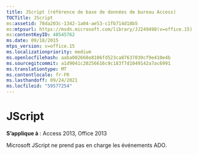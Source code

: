 ```yaml
---
title: JScript (référence de base de données de bureau Access)
TOCTitle: JScript
ms:assetid: 78da203c-1342-1a04-ae53-c1fb714d18b5
ms:mtpsurl: https://msdn.microsoft.com/library/JJ249498(v=office.15)
ms:contentKeyID: 48545762
ms.date: 09/18/2015
mtps_version: v=office.15
ms.localizationpriority: medium
ms.openlocfilehash: aaba002668e8106fd523ca87637039cf9e410e4b
ms.sourcegitcommit: a1d9041c20256616c9c183f7d1049142a7ac6991
ms.translationtype: MT
ms.contentlocale: fr-FR
ms.lasthandoff: 09/24/2021
ms.locfileid: "59577254"
---
```

# <a name="jscript"></a>JScript


**S’applique à** : Access 2013, Office 2013

Microsoft JScript ne prend pas en charge les événements ADO.

